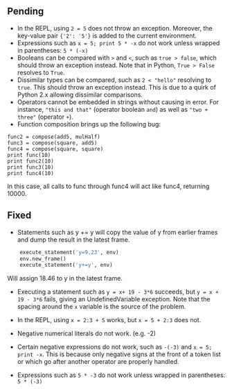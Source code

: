 ## Pending

- In the REPL, using ``2 = 5`` does not throw an exception. Moreover, the key-value pair ``{'2': '5'}`` is added to the current environment.
- Expressions such as ``x = 5; print 5 * -x`` do not work unless wrapped in parentheses: ``5 * (-x)``
- Booleans can be compared with ``>`` and ``<``, such as ``true > false``, which should throw an exception instead. Note that in Python, ``True > False`` resolves to ``True``.
- Dissimilar types can be compared, such as ``2 < "hello"`` resolving to ``true``. This should throw an exception instead. This is due to a quirk of Python 2.x allowing dissimilar comparisons.
- Operators cannot be embedded in strings without causing in error. For instance, ``"this and that"`` (operator boolean ``and``) as well as ``"two + three"`` (operator ``+``).
- Function composition brings up the following bug:

```func = compose(mulHalf, add5)
func2 = compose(add5, mulHalf)
func3 = compose(square, add5)
func4 = compose(square, square)
print func(10)
print func2(10)
print func3(10)
print func4(10)
```

In this case, all calls to func through func4 will act like func4, returning 10000.

## Fixed

- Statements such as y += y will copy the value of y from earlier frames and dump the result in the latest frame.

```python
    execute_statement('y=9.23', env)
    env.new_frame()
    execute_statement('y+=y', env)
```

Will assign 18.46 to y in the latest frame.

- Executing a statement such as ``y = x+ 19 - 3*6`` succeeds, but ``y = x + 19 - 3*6`` fails, giving an UndefinedVariable exception. Note that the spacing around the ``x`` variable is the source of the problem.

- In the REPL, using ``x = 2:3 + 5`` works, but ``x = 5 + 2:3`` does not.

- Negative numerical literals do not work. (e.g. -2)

- Certain negative expressions do not work, such as ``-(-3)`` and ``x = 5; print -x``. This is because only negative signs at the front of a token list or which go after another operator are properly handled.

- Expressions such as ``5 * -3`` do not work unless wrapped in parentheses: ``5 * (-3)``